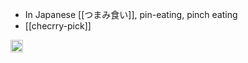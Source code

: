 
- In Japanese [[つまみ食い]], pin-eating, pinch eating
- [[checrry-pick]]

<img src='https://scrapbox.io/api/pages/nishio/en/icon' alt='en.icon' height="19.5"/>